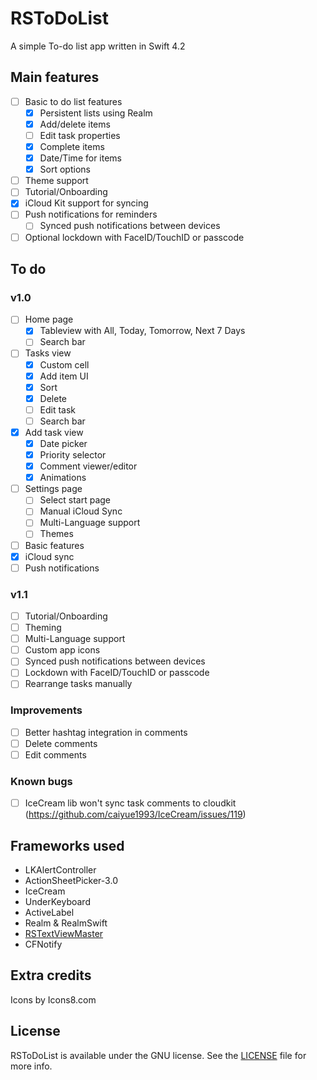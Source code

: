 # RSToDoList
A simple To-do list app written in Swift 4.2

## Main features
- [ ] Basic to do list features
	- [x] Persistent lists using Realm
	- [x] Add/delete items
	- [ ] Edit task properties
	- [x] Complete items
	- [x] Date/Time for items
	- [x] Sort options
- [ ] Theme support
- [ ] Tutorial/Onboarding
- [x] iCloud Kit support for syncing
- [ ] Push notifications for reminders
	- [ ] Synced push notifications between devices
- [ ] Optional lockdown with FaceID/TouchID or passcode

## To do

### v1.0
- [ ] Home page
	- [x] Tableview with All, Today, Tomorrow, Next 7 Days
	- [ ] Search bar
- [ ] Tasks view
	- [x] Custom cell
	- [x] Add item UI
	- [x] Sort
	- [x] Delete
	- [ ] Edit task
	- [ ] Search bar
- [x] Add task view
	- [x] Date picker
	- [x] Priority selector
	- [x] Comment viewer/editor
	- [x] Animations
- [ ] Settings page
	- [ ] Select start page
	- [ ] Manual iCloud Sync
	- [ ] Multi-Language support
	- [ ] Themes 
- [ ] Basic features
- [x] iCloud sync
- [ ] Push notifications

### v1.1
- [ ] Tutorial/Onboarding
- [ ] Theming 
- [ ] Multi-Language support
- [ ] Custom app icons
- [ ] Synced push notifications between devices
- [ ] Lockdown with FaceID/TouchID or passcode
- [ ] Rearrange tasks manually
 
### Improvements
- [ ] Better hashtag integration in comments
- [ ] Delete comments
- [ ] Edit comments

### Known bugs
- [ ] IceCream lib won't sync task comments to cloudkit (https://github.com/caiyue1993/IceCream/issues/119)

## Frameworks used

 - LKAlertController
 - ActionSheetPicker-3.0
 - IceCream
 - UnderKeyboard
 - ActiveLabel
 - Realm & RealmSwift
 - [RSTextViewMaster](https://github.com/iPhoNewsRO/RSTextViewMaster)
 - CFNotify

## Extra credits

Icons by Icons8.com

## License

RSToDoList is available under the GNU license. See the [LICENSE](https://github.com/iPhoNewsRO/ToDoList/blob/master/LICENSE) file for more info.